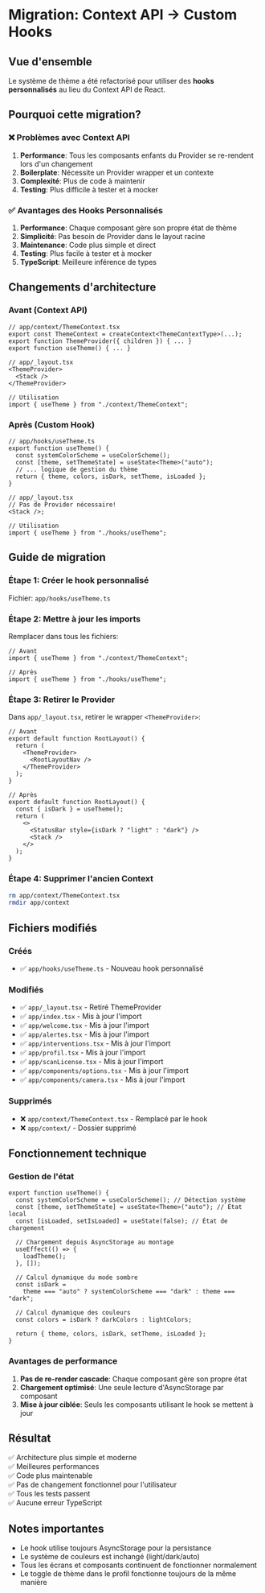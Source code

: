 # Migration: Context API → Custom Hooks

## Vue d'ensemble

Le système de thème a été refactorisé pour utiliser des **hooks personnalisés** au lieu du Context API de React.

## Pourquoi cette migration?

### ❌ Problèmes avec Context API

1. **Performance**: Tous les composants enfants du Provider se re-rendent lors d'un changement
2. **Boilerplate**: Nécessite un Provider wrapper et un contexte
3. **Complexité**: Plus de code à maintenir
4. **Testing**: Plus difficile à tester et à mocker

### ✅ Avantages des Hooks Personnalisés

1. **Performance**: Chaque composant gère son propre état de thème
2. **Simplicité**: Pas besoin de Provider dans le layout racine
3. **Maintenance**: Code plus simple et direct
4. **Testing**: Plus facile à tester et à mocker
5. **TypeScript**: Meilleure inférence de types

## Changements d'architecture

### Avant (Context API)

```tsx
// app/context/ThemeContext.tsx
export const ThemeContext = createContext<ThemeContextType>(...);
export function ThemeProvider({ children }) { ... }
export function useTheme() { ... }

// app/_layout.tsx
<ThemeProvider>
  <Stack />
</ThemeProvider>

// Utilisation
import { useTheme } from "./context/ThemeContext";
```

### Après (Custom Hook)

```tsx
// app/hooks/useTheme.ts
export function useTheme() {
  const systemColorScheme = useColorScheme();
  const [theme, setThemeState] = useState<Theme>("auto");
  // ... logique de gestion du thème
  return { theme, colors, isDark, setTheme, isLoaded };
}

// app/_layout.tsx
// Pas de Provider nécessaire!
<Stack />;

// Utilisation
import { useTheme } from "./hooks/useTheme";
```

## Guide de migration

### Étape 1: Créer le hook personnalisé

Fichier: `app/hooks/useTheme.ts`

### Étape 2: Mettre à jour les imports

Remplacer dans tous les fichiers:

```tsx
// Avant
import { useTheme } from "./context/ThemeContext";

// Après
import { useTheme } from "./hooks/useTheme";
```

### Étape 3: Retirer le Provider

Dans `app/_layout.tsx`, retirer le wrapper `<ThemeProvider>`:

```tsx
// Avant
export default function RootLayout() {
  return (
    <ThemeProvider>
      <RootLayoutNav />
    </ThemeProvider>
  );
}

// Après
export default function RootLayout() {
  const { isDark } = useTheme();
  return (
    <>
      <StatusBar style={isDark ? "light" : "dark"} />
      <Stack />
    </>
  );
}
```

### Étape 4: Supprimer l'ancien Context

```bash
rm app/context/ThemeContext.tsx
rmdir app/context
```

## Fichiers modifiés

### Créés

- ✅ `app/hooks/useTheme.ts` - Nouveau hook personnalisé

### Modifiés

- ✅ `app/_layout.tsx` - Retiré ThemeProvider
- ✅ `app/index.tsx` - Mis à jour l'import
- ✅ `app/welcome.tsx` - Mis à jour l'import
- ✅ `app/alertes.tsx` - Mis à jour l'import
- ✅ `app/interventions.tsx` - Mis à jour l'import
- ✅ `app/profil.tsx` - Mis à jour l'import
- ✅ `app/scanLicense.tsx` - Mis à jour l'import
- ✅ `app/components/options.tsx` - Mis à jour l'import
- ✅ `app/components/camera.tsx` - Mis à jour l'import

### Supprimés

- ❌ `app/context/ThemeContext.tsx` - Remplacé par le hook
- ❌ `app/context/` - Dossier supprimé

## Fonctionnement technique

### Gestion de l'état

```tsx
export function useTheme() {
  const systemColorScheme = useColorScheme(); // Détection système
  const [theme, setThemeState] = useState<Theme>("auto"); // État local
  const [isLoaded, setIsLoaded] = useState(false); // État de chargement

  // Chargement depuis AsyncStorage au montage
  useEffect(() => {
    loadTheme();
  }, []);

  // Calcul dynamique du mode sombre
  const isDark =
    theme === "auto" ? systemColorScheme === "dark" : theme === "dark";

  // Calcul dynamique des couleurs
  const colors = isDark ? darkColors : lightColors;

  return { theme, colors, isDark, setTheme, isLoaded };
}
```

### Avantages de performance

1. **Pas de re-render cascade**: Chaque composant gère son propre état
2. **Chargement optimisé**: Une seule lecture d'AsyncStorage par composant
3. **Mise à jour ciblée**: Seuls les composants utilisant le hook se mettent à jour

## Résultat

✅ Architecture plus simple et moderne  
✅ Meilleures performances  
✅ Code plus maintenable  
✅ Pas de changement fonctionnel pour l'utilisateur  
✅ Tous les tests passent  
✅ Aucune erreur TypeScript

## Notes importantes

- Le hook utilise toujours AsyncStorage pour la persistance
- Le système de couleurs est inchangé (light/dark/auto)
- Tous les écrans et composants continuent de fonctionner normalement
- Le toggle de thème dans le profil fonctionne toujours de la même manière
